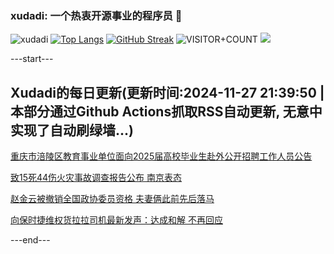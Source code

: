 ### xudadi: 一个热衷开源事业的程序员 👋

![xudadi](https://github-readme-stats-git-masterorgs-github-readme-stats-team.vercel.app/api?username=xudadi)
[![Top Langs](https://github-readme-stats.vercel.app/api/top-langs/?username=xudadi)](https://github.com/anuraghazra/github-readme-stats)
[![GitHub Streak](https://streak-stats.demolab.com?user=xudadi&locale=zh_Hans)](https://git.io/streak-stats)
![VISITOR+COUNT](https://komarev.com/ghpvc/?username=xudadi&label=VISITOR+COUNT)
![](https://raw.githubusercontent.com/xudadi/xudadi/main/assets/github-contribution-grid-snake.svg)


---start---

## Xudadi的每日更新(更新时间:2024-11-27 21:39:50 | 本部分通过Github Actions抓取RSS自动更新, 无意中实现了自动刷绿墙...)

[重庆市涪陵区教育事业单位面向2025届高校毕业生赴外公开招聘工作人员公告](https://www.gongkaoleida.com/article/2210155)

[致15死44伤火灾事故调查报告公布 南京表态](https://m.163.com/news/article/JI196EVQ0514R9OJ.html)

[赵金云被撤销全国政协委员资格 夫妻俩此前先后落马](https://m.163.com/news/article/JI19RQKF051482MP.html)

[向保时捷维权货拉拉司机最新发声：达成和解 不再回应](https://m.163.com/news/article/JI18P8EJ0512B07B.html)

---end---
